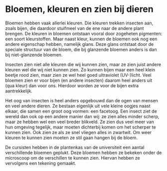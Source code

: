 # Bloemen, kleuren en zien bij dieren
Bloemen hebben vaak allerlei kleuren. Die kleuren trekken insecten aan, zoals bijen, die daardoor stuifmeel van de ene naar de andere plant brengen. De kleuren in bloemen ontstaan vooral door zogeheten pigmenten: een soort kleurstoffen. Maar naast kleur, kunnen de bloemen ook nog een andere eigenschap hebben, namelijk glans. Deze glans ontstaat door de speciale structuur van de bloem, die bij glanzende bloemen anders is dan bij niet-glanzende bloemen.

Insecten zien niet alle kleuren die wij kunnen zien, maar ze zien juist andere kleuren wel die wij niet kunnen zien. Zo kunnen bijen maar een heel klein beetje rood zien, maar zien ze wel heel goed ultraviolet (UV-)licht. Veel bloemen zien er voor bijen (en andere insecten) daarom heel anders uit (qua kleur) dan voor ons. Hierdoor worden ze voor de bijen extra aantrekkelijk.

Het oog van insecten is heel anders opgebouwd dan de ogen van mensen en veel andere dieren. Ze bestaan eigenlijk uit vele kleine oogjes naast elkaar, die samen een groot oog vormen: een facetoog. Een insect ziet de wereld dan ook op een andere manier dan wij: ze zien alles minder scherp, maar ze hebben wel een veel breder blikveld. Ze zien dus veel meer van hun omgeving tegelijk, maar moeten dichterbij komen om het scherper te kunnen zien. Ook zien ze als ze snel vliegen alles in zwartwit. Om weer kleuren te kunnen zien moeten ze stil gaan hangen bij de bloem.

De cursisten hebben in de plantenkas van de universiteit een aantal verschillende bloemen geplukt. Deze bloemen hebben ze bekeken onder de microscoop om de verschillen te kunnen zien. Hiervan hebben ze vervolgens een tekening gemaakt.
